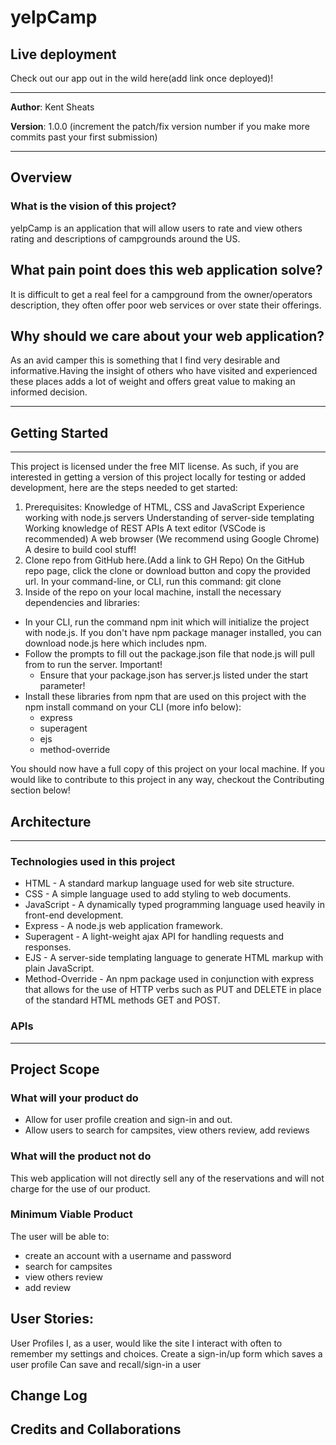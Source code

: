 # yelpCamp

## Live deployment
Check out our app out in the wild here(add link once deployed)!

-----------

**Author**: Kent Sheats

**Version**: 1.0.0 (increment the patch/fix version number if you make more commits past your first submission)

----------------------------

## Overview
### What is the vision of this project?

yelpCamp is an application that will allow users to rate and view others rating and descriptions of campgrounds around the US.  
## What pain point does this web application solve?

It is difficult to get a real feel for a campground from the owner/operators description, they often offer poor web services or over state their offerings.  

## Why should we care about your web application?
As an avid camper this is something that I find very desirable and informative.Having the insight of others who have visited and experienced these places adds a lot of weight and offers great value to making an informed decision.

---------------

## Getting Started

-----------
This project is licensed under the free MIT license. As such, if you are interested in getting a version of this project locally for testing or added development, here are the steps needed to get started:

1. Prerequisites:
Knowledge of HTML, CSS and JavaScript
Experience working with node.js servers
Understanding of server-side templating
Working knowledge of REST APIs
A text editor (VSCode is recommended)
A web browser (We recommend using Google Chrome)
A desire to build cool stuff!
2. Clone repo from GitHub here.(Add a link to GH Repo)
On the GitHub repo page, click the clone or download button and copy the provided url.
In your command-line, or CLI, run this command: git clone <url goes here>
3. Inside of the repo on your local machine, install the necessary dependencies and libraries:
  - In your CLI, run the command npm init which will initialize the project with node.js. If you don't have npm package manager installed, you can download node.js here which includes npm.
  - Follow the prompts to fill out the package.json file that node.js will pull from to run the server.
Important! 
    - Ensure that your package.json has server.js listed under the start parameter!
  - Install these libraries from npm that are used on this project with the npm install command on your CLI (more info below):
    - express
    - superagent
    - ejs
    - method-override

You should now have a full copy of this project on your local machine. If you would like to contribute to this project in any way, checkout the Contributing section below!

## Architecture
<!-- Provide a detailed description of the application design. What technologies (languages, libraries, etc) you're using, and any other relevant design information. -->

------------
### Technologies used in this project
- HTML - A standard markup language used for web site structure.
- CSS - A simple language used to add styling to web documents.
- JavaScript - A dynamically typed programming language used heavily in front-end development.
- Express - A node.js web application framework.
- Superagent - A light-weight ajax API for handling requests and responses.
- EJS - A server-side templating language to generate HTML markup with plain JavaScript.
- Method-Override - An npm package used in conjunction with express that allows for the use of HTTP verbs such as PUT and DELETE in place of the standard HTML methods GET and POST.

### APIs

----------------------
## Project Scope
### What will your product do
- Allow for user profile creation and sign-in and out.
- Allow users to search for campsites, view others review, add reviews

### What will the product not do
This web application will not directly sell any of the reservations and will not charge for the use of our product.
### Minimum Viable Product
The user will be able to:
- create an account with a username and password
- search for campsites
- view others review
- add review

## User Stories:
User Profiles
I, as a user, would like the site I interact with often to remember my settings and choices.
Create a sign-in/up form which saves a user profile 
Can save and recall/sign-in a user


## Change Log
<!-- Use this area to document the iterative changes made to your application as each feature is successfully implemented. Use time stamps. Here's an examples:

01-01-2001 4:59pm - Application now has a fully-functional express server, with GET and POST routes for the book resource.
-->

## Credits and Collaborations
<!-- Give credit (and a link) to other people or resources that helped you build this application. -->
